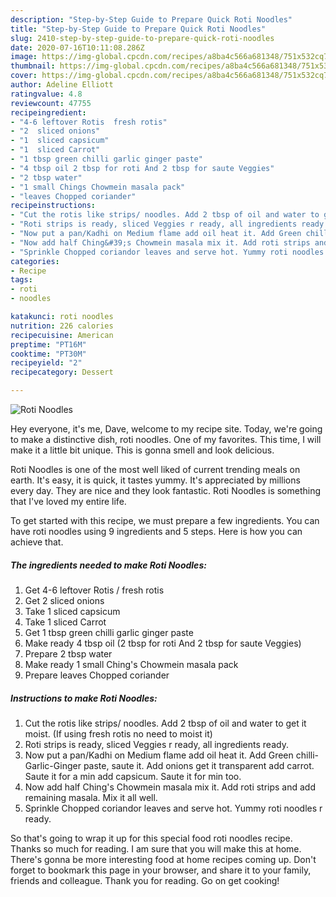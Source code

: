 ```yaml
---
description: "Step-by-Step Guide to Prepare Quick Roti Noodles"
title: "Step-by-Step Guide to Prepare Quick Roti Noodles"
slug: 2410-step-by-step-guide-to-prepare-quick-roti-noodles
date: 2020-07-16T10:11:08.286Z
image: https://img-global.cpcdn.com/recipes/a8ba4c566a681348/751x532cq70/roti-noodles-recipe-main-photo.jpg
thumbnail: https://img-global.cpcdn.com/recipes/a8ba4c566a681348/751x532cq70/roti-noodles-recipe-main-photo.jpg
cover: https://img-global.cpcdn.com/recipes/a8ba4c566a681348/751x532cq70/roti-noodles-recipe-main-photo.jpg
author: Adeline Elliott
ratingvalue: 4.8
reviewcount: 47755
recipeingredient:
- "4-6 leftover Rotis  fresh rotis"
- "2  sliced onions"
- "1  sliced capsicum"
- "1  sliced Carrot"
- "1 tbsp green chilli garlic ginger paste"
- "4 tbsp oil 2 tbsp for roti And 2 tbsp for saute Veggies"
- "2 tbsp water"
- "1 small Chings Chowmein masala pack"
- "leaves Chopped coriander"
recipeinstructions:
- "Cut the rotis like strips/ noodles. Add 2 tbsp of oil and water to get it moist. (If using fresh rotis no need to moist it)"
- "Roti strips is ready, sliced Veggies r ready, all ingredients ready."
- "Now put a pan/Kadhi on Medium flame add oil heat it. Add Green chilli-Garlic-Ginger paste, saute it. Add onions get it transparent add carrot. Saute it for a min add capsicum. Saute it for min too."
- "Now add half Ching&#39;s Chowmein masala mix it. Add roti strips and add remaining masala. Mix it all well."
- "Sprinkle Chopped coriandor leaves and serve hot. Yummy roti noodles r ready."
categories:
- Recipe
tags:
- roti
- noodles

katakunci: roti noodles 
nutrition: 226 calories
recipecuisine: American
preptime: "PT16M"
cooktime: "PT30M"
recipeyield: "2"
recipecategory: Dessert

---
```



![Roti Noodles](https://img-global.cpcdn.com/recipes/a8ba4c566a681348/751x532cq70/roti-noodles-recipe-main-photo.jpg)

Hey everyone, it's me, Dave, welcome to my recipe site. Today, we're going to make a distinctive dish, roti noodles. One of my favorites. This time, I will make it a little bit unique. This is gonna smell and look delicious.

Roti Noodles is one of the most well liked of current trending meals on earth. It's easy, it is quick, it tastes yummy. It's appreciated by millions every day. They are nice and they look fantastic. Roti Noodles is something that I've loved my entire life.




To get started with this recipe, we must prepare a few ingredients. You can have roti noodles using 9 ingredients and 5 steps. Here is how you can achieve that.

<!--inarticleads1-->

##### The ingredients needed to make Roti Noodles:

1. Get 4-6 leftover Rotis / fresh rotis
1. Get 2  sliced onions
1. Take 1  sliced capsicum
1. Take 1  sliced Carrot
1. Get 1 tbsp green chilli garlic ginger paste
1. Make ready 4 tbsp oil (2 tbsp for roti And 2 tbsp for saute Veggies)
1. Prepare 2 tbsp water
1. Make ready 1 small Ching&#39;s Chowmein masala pack
1. Prepare leaves Chopped coriander




<!--inarticleads2-->

##### Instructions to make Roti Noodles:

1. Cut the rotis like strips/ noodles. Add 2 tbsp of oil and water to get it moist. (If using fresh rotis no need to moist it)
1. Roti strips is ready, sliced Veggies r ready, all ingredients ready.
1. Now put a pan/Kadhi on Medium flame add oil heat it. Add Green chilli-Garlic-Ginger paste, saute it. Add onions get it transparent add carrot. Saute it for a min add capsicum. Saute it for min too.
1. Now add half Ching&#39;s Chowmein masala mix it. Add roti strips and add remaining masala. Mix it all well.
1. Sprinkle Chopped coriandor leaves and serve hot. Yummy roti noodles r ready.




So that's going to wrap it up for this special food roti noodles recipe. Thanks so much for reading. I am sure that you will make this at home. There's gonna be more interesting food at home recipes coming up. Don't forget to bookmark this page in your browser, and share it to your family, friends and colleague. Thank you for reading. Go on get cooking!
